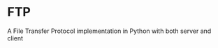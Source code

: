 FTP
=================

A File Transfer Protocol implementation in Python with both server and client